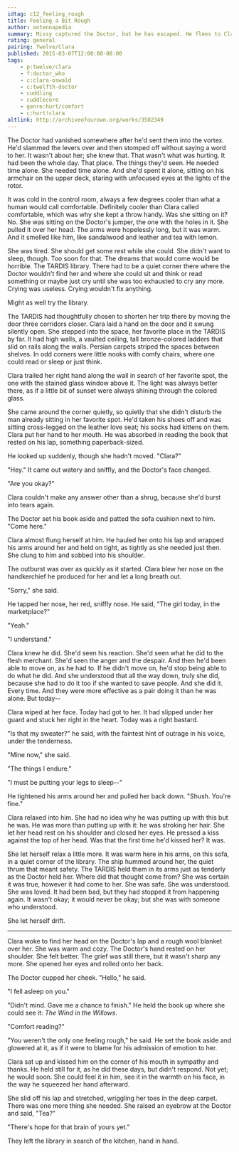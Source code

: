 ```yaml
---
idtag: c12_feeling_rough
title: Feeling a Bit Rough
author: antennapedia
summary: Missy captured the Doctor, but he has escaped. He flees to Clara, but it's not easy.
rating: general
pairing: Twelve/Clara
published: 2015-03-07T12:00:00-08:00
tags:
    - p:twelve/clara
    - f:doctor_who
    - c:clara-oswald
    - c:twelfth-doctor
    - cuddling
    - cuddlecore
    - genre:hurt/comfort
    - c:hurt!clara
altlink: http://archiveofourown.org/works/3502349
---
```

The Doctor had vanished somewhere after he'd sent them into the vortex. He'd slammed the levers over and then stomped off without saying a word to her. It wasn't about her; she knew that. That wasn't what was hurting. It had been the whole day. That place. The things they'd seen. He needed time alone. She needed time alone. And she'd spent it alone, sitting on his armchair on the upper deck, staring with unfocused eyes at the lights of the rotor.

It was cold in the control room, always a few degrees cooler than what a human would call comfortable. Definitely cooler than Clara called comfortable, which was why she kept a throw handy. Was she sitting on it? No. She was sitting on the Doctor's jumper, the one with the holes in it. She pulled it over her head. The arms were hopelessly long, but it was warm. And it smelled like him, like sandalwood and leather and tea with lemon.

She was tired. She should get some rest while she could. She didn't want to sleep, though. Too soon for that. The dreams that would come would be horrible. The TARDIS library. There had to be a quiet corner there where the Doctor wouldn't find her and where she could sit and think or read something or maybe just cry until she was too exhausted to cry any more. Crying was useless. Crying wouldn't fix anything.

Might as well try the library.

The TARDIS had thoughtfully chosen to shorten her trip there by moving the door three corridors closer. Clara laid a hand on the door and it swung silently open. She stepped into the space, her favorite place in the TARDIS by far. It had high walls, a vaulted ceiling, tall bronze-colored ladders that slid on rails along the walls. Persian carpets striped the spaces between shelves. In odd corners were little nooks with comfy chairs, where one could read or sleep or just think.

Clara trailed her right hand along the wall in search of her favorite spot, the one with the stained glass window above it. The light was always better there, as if a little bit of sunset were always shining through the colored glass.

She came around the corner quietly, so quietly that she didn't disturb the man already sitting in her favorite spot. He'd taken his shoes off and was sitting cross-legged on the leather love seat; his socks had kittens on them. Clara put her hand to her mouth. He was absorbed in reading the book that rested on his lap, something paperback-sized.

He looked up suddenly, though she hadn't moved. "Clara?"

"Hey." It came out watery and sniffly, and the Doctor's face changed.

"Are you okay?"

Clara couldn't make any answer other than a shrug, because she'd burst into tears again.

The Doctor set his book aside and patted the sofa cushion next to him. "Come here."

Clara almost flung herself at him. He hauled her onto his lap and wrapped his arms around her and held on tight, as tightly as she needed just then. She clung to him and sobbed into his shoulder.

The outburst was over as quickly as it started. Clara blew her nose on the handkerchief he produced for her and let a long breath out.

"Sorry," she said.

He tapped her nose, her red, sniffly nose. He said, "The girl today, in the marketplace?"

"Yeah."

"I understand."

Clara knew he did. She'd seen his reaction. She'd seen what he did to the flesh merchant. She'd seen the anger and the despair. And then he'd been able to move on, as he had to. If he didn't move on, he'd stop being able to do what he did. And she understood that all the way down, truly she did, because she had to do it too if she wanted to save people. And she did it. Every time. And they were more effective as a pair doing it than he was alone. But today--

Clara wiped at her face. Today had got to her. It had slipped under her guard and stuck her right in the heart. Today was a right bastard.

"Is that my sweater?" he said, with the faintest hint of outrage in his voice, under the tenderness.

"Mine now," she said.

"The things I endure."

"I must be putting your legs to sleep--"

He tightened his arms around her and pulled her back down. "Shush. You're fine."

Clara relaxed into him. She had no idea why he was putting up with this but he was. He was more than putting up with it: he was stroking her hair. She let her head rest on his shoulder and closed her eyes. He pressed a kiss against the top of her head. Was that the first time he'd kissed her? It was.

She let herself relax a little more. It was warm here in his arms, on this sofa, in a quiet corner of the library. The ship hummed around her, the quiet thrum that meant safety. The TARDIS held them in its arms just as tenderly as the Doctor held her. Where did that thought come from? She was certain it was true, however it had come to her. She was safe. She was understood. She was loved. It had been bad, but they had stopped it from happening again. It wasn't okay; it would never be okay; but she was with someone who understood.

She let herself drift.

***

Clara woke to find her head on the Doctor's lap and a rough wool blanket over her. She was warm and cozy. The Doctor's hand rested on her shoulder. She felt better. The grief was still there, but it wasn't sharp any more. She opened her eyes and rolled onto her back.

The Doctor cupped her cheek. "Hello," he said.

"I fell asleep on you."

"Didn't mind. Gave me a chance to finish." He held the book up where she could see it: *The Wind in the Willows*.

"Comfort reading?"

"You weren't the only one feeling rough," he said. He set the book aside and glowered at it, as if it were to blame for his admission of emotion to her.

Clara sat up and kissed him on the corner of his mouth in sympathy and thanks. He held still for it, as he did these days, but didn't respond. Not yet; he would soon. She could feel it in him, see it in the warmth on his face, in the way he squeezed her hand afterward.

She slid off his lap and stretched, wriggling her toes in the deep carpet. There was one more thing she needed. She raised an eyebrow at the Doctor and said, "Tea?"

"There's hope for that brain of yours yet."

They left the library in search of the kitchen, hand in hand.
